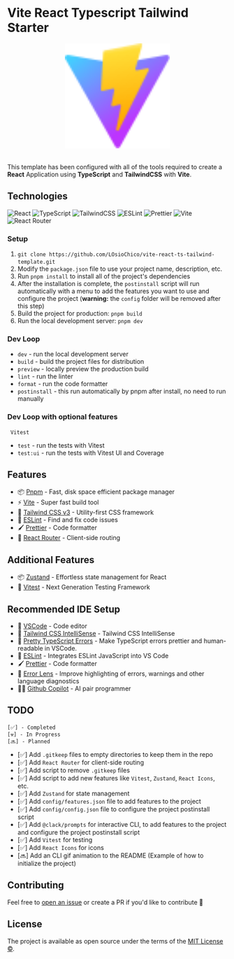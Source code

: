 # Vite React Typescript Tailwind Starter

<p align="center">
    <img src="./public/vite.svg" width="240" height="240" alt="vite">
    <br>
    <br>
</p>

This template has been configured with all of the tools required to create a **React** Application using **TypeScript** and **TailwindCSS** with **Vite**.

## Technologies

![React](https://img.shields.io/badge/react-%2320232a.svg?style=for-the-badge&logo=react&logoColor=%2361DAFB)
![TypeScript](https://img.shields.io/badge/typescript-%23007ACC.svg?style=for-the-badge&logo=typescript&logoColor=white)
![TailwindCSS](https://img.shields.io/badge/tailwindcss-%2338B2AC.svg?style=for-the-badge&logo=tailwind-css&logoColor=white)
![ESLint](https://img.shields.io/badge/ESLint-4B3263?style=for-the-badge&logo=eslint&logoColor=white)
![Prettier](https://img.shields.io/badge/prettier-F8BC45?style=for-the-badge&logo=prettier&logoColor=black)
![Vite](https://img.shields.io/badge/vite-%23646CFF.svg?style=for-the-badge&logo=vite&logoColor=white)
![React Router](https://img.shields.io/badge/react%20router-%23CA4245.svg?style=for-the-badge&logo=react-router&logoColor=white)

### Setup

1. `git clone https://github.com/LOsioChico/vite-react-ts-tailwind-template.git`
2. Modify the `package.json` file to use your project name, description, etc.
3. Run `pnpm install` to install all of the project's dependencies
4. After the installation is complete, the `postinstall` script will run automatically with a menu to add the features you want to use and configure the project (**warning:** the `config` folder will be removed after this step)
5. Build the project for production: `pnpm build`
6. Run the local development server: `pnpm dev`

### Dev Loop

- `dev` - run the local development server
- `build` - build the project files for distribution
- `preview` - locally preview the production build
- `lint` - run the linter
- `format` - run the code formatter
- `postinstall` - this run automatically by pnpm after install, no need to run manually

<!-- Dev loop with opcional features -->

### Dev Loop with optional features

     Vitest

- `test` - run the tests with Vitest
- `test:ui` - run the tests with Vitest UI and Coverage

## Features

- 📦 [Pnpm](https://pnpm.io) - Fast, disk space efficient package manager
- ⚡️ [Vite](https://github.com/vitejs/vite) - Super fast build tool
- 🎨 [Tailwind CSS v3](https://tailwindcss.com) - Utility-first CSS framework
- 🚨 [ESLint](https://eslint.org) - Find and fix code issues
- 🖌️ [Prettier](https://prettier.io) - Code formatter
- 🚀 [React Router](https://reactrouter.com) - Client-side routing

## Additional Features

- 📦 [Zustand](https://zustand-demo.pmnd.rs/) - Effortless state management for React
- 🧪 [Vitest](https://vitest.dev/) - Next Generation Testing Framework

## Recommended IDE Setup

- 🔧 [VSCode](https://code.visualstudio.com) - Code editor
- 🎨 [Tailwind CSS IntelliSense](https://marketplace.visualstudio.com/items?itemName=bradlc.vscode-tailwindcss) - Tailwind CSS IntelliSense
- 🎀 [Pretty TypeScript Errors](https://marketplace.visualstudio.com/items?itemName=yoavbls.pretty-ts-errors) - Make TypeScript errors prettier and human-readable in VSCode.
- 🚨 [ESLint](https://marketplace.visualstudio.com/items?itemName=dbaeumer.vscode-eslint) - Integrates ESLint JavaScript into VS Code
- 🖌️ [Prettier](https://marketplace.visualstudio.com/items?itemName=esbenp.prettier-vscode) - Code formatter
- 🚦 [Error Lens](https://marketplace.visualstudio.com/items?itemName=usernamehw.errorlens) - Improve highlighting of errors, warnings and other language diagnostics
- 👨‍💻 [Github Copilot](https://copilot.github.com) - AI pair programmer

## TODO

    [✅] - Completed
    [⚒️] - In Progress
    [🔜] - Planned

- [✅] Add `.gitkeep` files to empty directories to keep them in the repo
- [✅] Add `React Router` for client-side routing
- [✅] Add script to remove `.gitkeep` files
- [✅] Add script to add new features like `Vitest`, `Zustand`, `React Icons`, etc.
- [✅] Add `Zustand` for state management
- [✅] Add `config/features.json` file to add features to the project
- [✅] Add `config/config.json` file to configure the project postinstall script
- [✅] Add `@clack/prompts` for interactive CLI, to add features to the project and configure the project postinstall script
- [✅] Add `Vitest` for testing
- [✅] Add `React Icons` for icons
- [🔜] Add an CLI gif animation to the README (Example of how to initialize the project)

## Contributing

Feel free to [open an issue](https://github.com/LOsioChico/vite-react-ts-tailwind-template/issues/new) or create a PR if you'd like to contribute 🙌

## License

The project is available as open source under the terms of the [MIT License ©](LICENSE).
